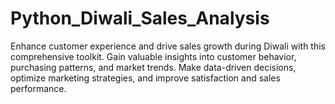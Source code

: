 # Python_Diwali_Sales_Analysis
 Enhance customer experience and drive sales growth during Diwali with this comprehensive toolkit. Gain valuable insights into customer behavior, purchasing patterns, and market trends. Make data-driven decisions, optimize marketing strategies, and improve satisfaction and sales performance.
